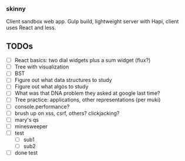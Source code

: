 ### skinny
Client sandbox web app. Gulp build, lightweight server with Hapi, client uses React and less.

## TODOs
- [ ] React basics: two dial widgets plus a sum widget (flux?)
- [ ] Tree with visualization
- [ ] BST
- [ ] Figure out what data structures to study
- [ ] Figure out what algos to study
- [ ] What was that DNA problem they asked at google last time?
- [ ] Tree practice: applications, other representations (per muki)
- [ ] console.performance?
- [ ] brush up on xss, csrf, others? clickjacking?
- [ ] mary's qs
- [ ] minesweeper
- [ ] test
  - [ ] sub1
  - [ ] sub2
- [ ] done test
